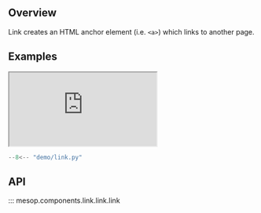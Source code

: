 ## Overview

Link creates an HTML anchor element (i.e. `<a>`) which links to another page.

## Examples

<iframe class="component-demo" src="https://mesop-dev.github.io/mesop/demo/?demo=link"></iframe>

```python
--8<-- "demo/link.py"
```

## API

::: mesop.components.link.link.link
